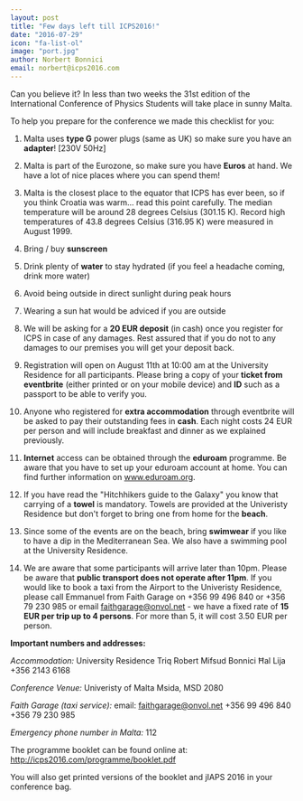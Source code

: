 ```yaml
---
layout: post
title: "Few days left till ICPS2016!"
date: "2016-07-29"
icon: "fa-list-ol"
image: "port.jpg"
author: Norbert Bonnici
email: norbert@icps2016.com
---
```


Can you believe it? In less than two weeks the 31st edition of the International Conference of Physics Students will take place in sunny Malta.

To help you prepare for the conference we made this checklist for you:

1. Malta uses **type G** power plugs (same as UK) so make sure you have an **adapter**! [230V 50Hz]

2. Malta is part of the Eurozone, so make sure you have **Euros** at hand. We have a lot of nice places where you can spend them!

3. Malta is the closest place to the equator that ICPS has ever been, so if you think Croatia was warm... read this point carefully. The median temperature will be around 28 degrees Celsius (301.15 K). Record high temperatures of 43.8 degrees Celsius (316.95 K) were measured in August 1999.

  1. Bring / buy **sunscreen**
  2. Drink plenty of **water** to stay hydrated (if you feel a headache coming, drink more water)
  3. Avoid being outside in direct sunlight during peak hours
  4. Wearing a sun hat would be adviced if you are outside

4. We will be asking for a **20 EUR deposit** (in cash) once you register for ICPS in case of any damages. Rest assured that if you do not to any damages to our premises you will get your deposit back.

5. Registration will open on August 11th at 10:00 am at the University Residence for all participants. Please bring a copy of your **ticket from eventbrite** (either printed or on your mobile device) and **ID** such as a passport to be able to verify you.

6. Anyone who registered for **extra accommodation** through eventbrite will be asked to pay their outstanding fees in **cash**. Each night costs 24 EUR per person and will include breakfast and dinner as we explained previously.

7. **Internet** access can be obtained through the **eduroam** programme. Be aware that you have to set up your eduroam account at home. You can find further information on www.eduroam.org.

8. If you have read the "Hitchhikers guide to the Galaxy" you know that carrying of a **towel** is mandatory. Towels are provided at the Univeristy Residence but don't forget to bring one from home for the **beach**.

9. Since some of the events are on the beach, bring **swimwear** if you like to have a dip in the Mediterranean Sea. We also have a swimming pool at the University Residence.

10. We are aware that some participants will arrive later than 10pm. Please be aware that **public transport does not operate after 11pm**. If you would like to book a taxi from the Airport to the Univeristy Residence, please call Emmanuel from Faith Garage on +356 99 496 840 or +356 79 230 985 or email faithgarage@onvol.net - we have a fixed rate of **15 EUR per trip up to 4 persons**. For more than 5, it will cost 3.50 EUR per person.

**Important numbers and addresses:**

*Accommodation:*
University Residence
Triq Robert Mifsud Bonnici
Ħal Lija
+356 2143 6168

*Conference Venue:*
Univeristy of Malta
Msida, MSD 2080

*Faith Garage (taxi service):*
email: faithgarage@onvol.net
+356 99 496 840
+356 79 230 985

*Emergency phone number in Malta:*
112

The programme booklet can be found online at: http://icps2016.com/programme/booklet.pdf

You will also get printed versions of the booklet and jIAPS 2016 in your conference bag.
